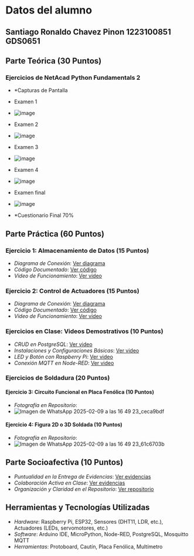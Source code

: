 # Datos del alumno
## Santiago Ronaldo Chavez Pinon 1223100851 GDS0651


## Parte Teórica (30 Puntos)
### Ejercicios de NetAcad Python Fundamentals 2
- *Capturas de Pantalla
- Examen 1
- ![image](https://github.com/user-attachments/assets/5185c739-edcb-4471-936b-32fd6b240230)
- Examen 2
- ![image](https://github.com/user-attachments/assets/9ec9685a-3fd1-4d99-8f96-1b2eba8d2a39)
- Examen 3
- ![image](https://github.com/user-attachments/assets/623b487b-fb59-45af-b2db-a326ad609cfe)
- Examen 4
- ![image](https://github.com/user-attachments/assets/e883b352-f0c5-4722-9a2f-2da7f4c2035a)
- Examen final
- ![image](https://github.com/user-attachments/assets/599ce482-9af4-425f-8997-4bbbdd95a70e)


- *Cuestionario Final 70%

## Parte Práctica (60 Puntos)
### Ejercicio 1: Almacenamiento de Datos (15 Puntos)
- *Diagrama de Conexión*: [Ver diagrama](/proyectos/ejercicio_1_almacenamiento_datos/diagramas)
- *Código Documentado*: [Ver código](/proyectos/ejercicio_1_almacenamiento_datos/codigo)
- *Video de Funcionamiento*: [Ver video](/proyectos/ejercicio_1_almacenamiento_datos/videos)

### Ejercicio 2: Control de Actuadores (15 Puntos)
- *Diagrama de Conexión*: [Ver diagrama](/proyectos/ejercicio_2_control_actuadores/diagramas)
- *Código Documentado*: [Ver código](/proyectos/ejercicio_2_control_actuadores/codigo)
- *Video de Funcionamiento*: [Ver video](https://drive.google.com/file/d/1cQDUaIjteENscy7dRWzSOJLBlD22uX_4/view?usp=drive_link)

### Ejercicios en Clase: Videos Demostrativos (10 Puntos)
- *CRUD en PostgreSQL*: [Ver video](/proyectos/ejercicios_clase/videos)
- *Instalaciones y Configuraciones Básicas*: [Ver video](/proyectos/ejercicios_clase/videos)
- *LED y Botón con Raspberry Pi*: [Ver video](/proyectos/ejercicios_clase/videos)
- *Conexión MQTT en Node-RED*: [Ver video](/proyectos/ejercicios_clase/videos)

### Ejercicios de Soldadura (20 Puntos)
#### Ejercicio 3: Circuito Funcional en Placa Fenólica (10 Puntos)
- *Fotografía en Repositorio*:
- ![Imagen de WhatsApp 2025-02-09 a las 16 49 23_ceca9bdf](https://github.com/user-attachments/assets/bfcc6586-67bf-4710-8d9f-8fa85483ce3d)


#### Ejercicio 4: Figura 2D o 3D Soldada (10 Puntos)
- *Fotografía en Repositorio*:
- ![Imagen de WhatsApp 2025-02-09 a las 16 49 23_61c6703b](https://github.com/user-attachments/assets/88d9c1fb-cbe2-4469-b8a5-7055f890aef9)


## Parte Socioafectiva (10 Puntos)
- *Puntualidad en la Entrega de Evidencias*: [Ver evidencias](#)
- *Colaboración Activa en Clase*: [Ver evidencias](#)
- *Organización y Claridad en el Repositorio*: [Ver repositorio](#)

## Herramientas y Tecnologías Utilizadas
- *Hardware*: Raspberry Pi, ESP32, Sensores (DHT11, LDR, etc.), Actuadores (LEDs, servomotores, etc.)
- *Software*: Arduino IDE, MicroPython, Node-RED, PostgreSQL, Mosquitto MQTT
- *Herramientas*: Protoboard, Cautín, Placa Fenólica, Multímetro
